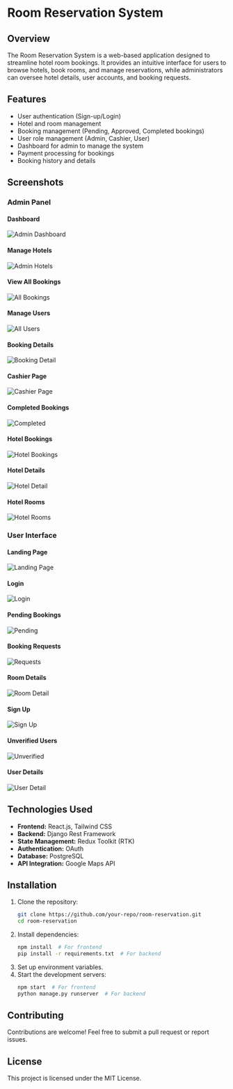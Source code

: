 # Room Reservation System

## Overview
The Room Reservation System is a web-based application designed to streamline hotel room bookings. It provides an intuitive interface for users to browse hotels, book rooms, and manage reservations, while administrators can oversee hotel details, user accounts, and booking requests.

## Features
- User authentication (Sign-up/Login)
- Hotel and room management
- Booking management (Pending, Approved, Completed bookings)
- User role management (Admin, Cashier, User)
- Dashboard for admin to manage the system
- Payment processing for bookings
- Booking history and details

## Screenshots
### Admin Panel
#### Dashboard
![Admin Dashboard](public/screenshots/admin-dashboard.png)

#### Manage Hotels
![Admin Hotels](public/screenshots/admin-hotels.png)

#### View All Bookings
![All Bookings](public/screenshots/all-bookings.png)

#### Manage Users
![All Users](public/screenshots/all-users.png)

#### Booking Details
![Booking Detail](public/screenshots/booking-detail.png)

#### Cashier Page
![Cashier Page](public/screenshots/cashier-page.png)

#### Completed Bookings
![Completed](public/screenshots/compelete.png)

#### Hotel Bookings
![Hotel Bookings](public/screenshots/hotel-bookings.png)

#### Hotel Details
![Hotel Detail](public/screenshots/hotel-detail.png)

#### Hotel Rooms
![Hotel Rooms](public/screenshots/hotel-rooms.png)

### User Interface
#### Landing Page
![Landing Page](public/screenshots/landing-page.png)

#### Login
![Login](public/screenshots/login.png)

#### Pending Bookings
![Pending](public/screenshots/pending.png)

#### Booking Requests
![Requests](public/screenshots/requests.png)

#### Room Details
![Room Detail](public/screenshots/room-detail.png)

#### Sign Up
![Sign Up](public/screenshots/sign-up.png)

#### Unverified Users
![Unverified](public/screenshots/unverified.png)

#### User Details
![User Detail](public/screenshots/user-detail.png)

## Technologies Used
- **Frontend:** React.js, Tailwind CSS
- **Backend:** Django Rest Framework
- **State Management:** Redux Toolkit (RTK)
- **Authentication:** OAuth
- **Database:** PostgreSQL
- **API Integration:** Google Maps API

## Installation
1. Clone the repository:
   ```bash
   git clone https://github.com/your-repo/room-reservation.git
   cd room-reservation
   ```
2. Install dependencies:
   ```bash
   npm install  # For frontend
   pip install -r requirements.txt  # For backend
   ```
3. Set up environment variables.
4. Start the development servers:
   ```bash
   npm start  # For frontend
   python manage.py runserver  # For backend
   ```

## Contributing
Contributions are welcome! Feel free to submit a pull request or report issues.

## License
This project is licensed under the MIT License.

